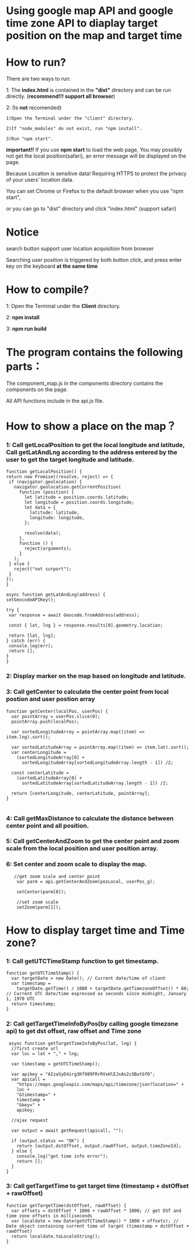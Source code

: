 # Using google map API and google time zone API to diaplay target position on the map and target time

# How to run?

There are two ways to run:

1: The **index.html** is contained in the **"dist"** directory and can be run directly. (**recommend!!! support all browser**)

2: (Is **not** recomended)

    1)Open the Terminal under the "client" directory.

    2)If "node_modules" do not exist, run "npm install".

    3)Run "npm start".

**important!!** If you use **npm start** to load the web page, You may possibly not get the local position(safari), an error message will be displayed on the page.

Because Location is sensitive data! Requiring HTTPS to protect the privacy of your users' location data.

You can set Chrome or Firefox to the default browser when you use "npm start",

or you can go to "dist" directory and click "index.html" (support safari)

# Notice

search button support user location acquisition from browser

Searching user position is triggered by both button click, and press enter key on the keyboard **at the same time**

# How to compile?

1: Open the Terminal under the **Client** directory.

2: **npm install**

3: **npm run build**

# The program contains the following parts：

The component_map.js in the components directory contains the components on the page.

All API functions include in the api.js file.

# How to show a place on the map？

### 1: Call getLocalPosition to get the local longitude and latitude, Call getLatAndLng according to the address entered by the user to get the target longitude and latitude.

```
function getLocalPosition() {
return new Promise((resolve, reject) => {
 if (navigator.geolocation) {
   navigator.geolocation.getCurrentPosition(
     function (position) {
       let latitude = position.coords.latitude;
       let longitude = position.coords.longitude;
       let data = {
         latitude: latitude,
         longitude: longitude,
       };

       resolve(data);
     },
     function () {
       reject(arguments);
     }
   );
 } else {
   reject("not surport");
 }
});
}

async function getLatAndLng(address) {
setGeocodeAPIKey();

try {
 var response = await Geocode.fromAddress(address);

 const { lat, lng } = response.results[0].geometry.location;

 return [lat, lng];
} catch (err) {
 console.log(err);
 return [];
}
}
```

### 2: Display marker on the map based on longitude and latitude.

### 3: Call getCenter to calculate the center point from local postion and user postion array

```
function getCenter(localPos, userPos) {
  var pointArray = userPos.slice(0);
  pointArray.push(localPos);

  var sortedLongitudeArray = pointArray.map((item) => item.lng).sort();

  var sortedLatitudeArray = pointArray.map((item) => item.lat).sort();
  var centerLongitude =
    (sortedLongitudeArray[0] +
      sortedLongitudeArray[sortedLongitudeArray.length - 1]) /2;

  const centerLatitude =
    (sortedLatitudeArray[0] +
      sortedLatitudeArray[sortedLatitudeArray.length - 1]) /2;

  return [centerLongitude, centerLatitude, pointArray];
}


```

### 4: Call getMaxDistance to calculate the distance between center point and all position.

### 5: Call getCenterAndZoom to get the center point and zoom scale from the local position and user position array.

### 6: Set center and zoom scale to display the map.

```
   //get zoom scale and center point
    var parm = api.getCenterAndZoom(posLocal, userPos_g);

    setCenter(parm[0]);

    //set zoom scale
    setZoom(parm[1]);

```

# How to display target time and Time zone?

### 1: Call getUTCTimeStamp function to get timestamp.

```
function getUTCTimeStamp() {
  var targetDate = new Date(); // Current date/time of client
  var timestamp =
    targetDate.getTime() / 1000 + targetDate.getTimezoneOffset() * 60; // Current UTC date/time expressed as seconds since midnight, January 1, 1970 UTC
  return timestamp;
}
```

### 2: Call getTargetTimeInfoByPos(by calling google timezone api) to get dst offset, raw offset and Time zone

```
 async function getTargetTimeInfoByPos(lat, lng) {
  //first create url
  var loc = lat + "," + lng;

  var timestamp = getUTCTimeStamp();

  var apikey = "AIzaSyD4irg3Kf989FRrRVxHlEJxAx2cXButGf0";
  var apicall =
    "https://maps.googleapis.com/maps/api/timezone/json?location=" +
    loc +
    "&timestamp=" +
    timestamp +
    "&key=" +
    apikey;

  //ajax request

  var output = await getRequest(apicall, "");

  if (output.status == "OK") {
    return [output.dstOffset, output.rawOffset, output.timeZoneId];
  } else {
    console.log("get time info error");
    return [];
  }
}
```

### 3: Call getTargetTime to get target time (timestamp + dstOffset + rawOffset)

```
function getTargetTime(dstOffset, rawOffset) {
  var offsets = dstOffset * 1000 + rawOffset * 1000; // get DST and time zone offsets in milliseconds
  var localdate = new Date(getUTCTimeStamp() * 1000 + offsets); // Date object containing current time of target (timestamp + dstOffset + rawOffset)
  return localdate.toLocaleString();
}
```
